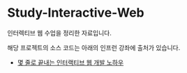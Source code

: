 # Study-Interactive-Web

인터렉티브 웹 수업을 정리한 자료입니다.

해당 프로젝트의 소스 코드는 아래의 인프런 강좌에 출처가 있습니다.

- [몇 줄로 끝내는 인터랙티브 웹 개발 노하우](https://www.inflearn.com/course/%EC%9E%90%EB%B0%94%EC%8A%A4%ED%81%AC%EB%A6%BD%ED%8A%B8-%EC%9D%B8%ED%84%B0%EB%9E%99%ED%8B%B0%EB%B8%8C-%EC%9B%B9/lecture/48870?tab=curriculum)
